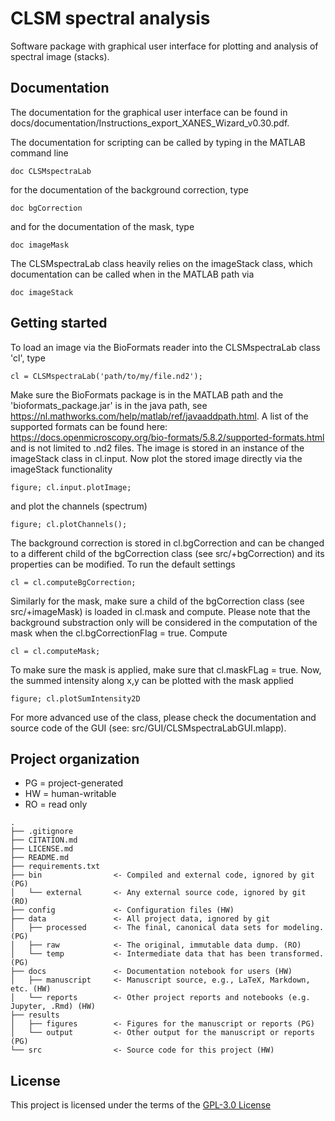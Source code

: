 # CLSM spectral analysis

Software package with graphical user interface for plotting and analysis of spectral image (stacks).

## Documentation

The documentation for the graphical user interface can be found in docs/documentation/Instructions_export_XANES_Wizard_v0.30.pdf.

The documentation for scripting can be called by typing in the MATLAB command line
```
doc CLSMspectraLab
```
for the documentation of the background correction, type
```
doc bgCorrection
```
and for the documentation of the mask, type
```
doc imageMask
```

The CLSMspectraLab class heavily relies on the imageStack class, which documentation can be called when in the MATLAB path via
```
doc imageStack
```

## Getting started

To load an image via the BioFormats reader into the CLSMspectraLab class 'cl', type 
```
cl = CLSMspectraLab('path/to/my/file.nd2');
```
Make sure the BioFormats package is in the MATLAB path and the 'bioformats_package.jar' is in the java path, see https://nl.mathworks.com/help/matlab/ref/javaaddpath.html. A list of the supported formats can be found here: https://docs.openmicroscopy.org/bio-formats/5.8.2/supported-formats.html and is not limited to .nd2 files.
The image is stored in an instance of the imageStack class in cl.input. Now plot the stored image directly via the imageStack functionality
```
figure; cl.input.plotImage;
```
and plot the channels (spectrum)
```
figure; cl.plotChannels();
```

The background correction is stored in cl.bgCorrection and can be changed to a different child of the bgCorrection class (see src/+bgCorrection) and its properties can be modified. To run the default settings
```
cl = cl.computeBgCorrection;
```
Similarly for the mask, make sure a child of the bgCorrection class (see src/+imageMask) is loaded in cl.mask and compute. Please note that the background substraction only will be considered in the computation of the mask when the cl.bgCorrectionFlag = true. Compute
```
cl = cl.computeMask;
```
To make sure the mask is applied, make sure that cl.maskFLag = true. Now, the summed intensity along x,y can be plotted with the mask applied
```
figure; cl.plotSumIntensity2D
```

For more advanced use of the class, please check the documentation and source code of the GUI (see: src/GUI/CLSMspectraLabGUI.mlapp).

## Project organization
- PG = project-generated
- HW = human-writable
- RO = read only
```
.
├── .gitignore
├── CITATION.md
├── LICENSE.md
├── README.md
├── requirements.txt
├── bin                <- Compiled and external code, ignored by git (PG)
│   └── external       <- Any external source code, ignored by git (RO)
├── config             <- Configuration files (HW)
├── data               <- All project data, ignored by git
│   ├── processed      <- The final, canonical data sets for modeling. (PG)
│   ├── raw            <- The original, immutable data dump. (RO)
│   └── temp           <- Intermediate data that has been transformed. (PG)
├── docs               <- Documentation notebook for users (HW)
│   ├── manuscript     <- Manuscript source, e.g., LaTeX, Markdown, etc. (HW)
│   └── reports        <- Other project reports and notebooks (e.g. Jupyter, .Rmd) (HW)
├── results
│   ├── figures        <- Figures for the manuscript or reports (PG)
│   └── output         <- Other output for the manuscript or reports (PG)
└── src                <- Source code for this project (HW)

```


## License

This project is licensed under the terms of the [GPL-3.0 License](/LICENSE.md)
